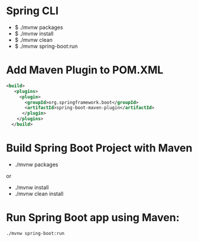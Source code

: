 # Spring CLI
  - $ ./mvnw packages
  - $ ./mvnw install
  - $ ./mvnw clean
  - $ ./mvnw spring-boot:run
 

# Add Maven Plugin to POM.XML
```xml
<build>
   <plugins>
     <plugin>
       <groupId>org.springframework.boot</groupId>
       <artifactId>spring-boot-maven-plugin</artifactId>
      </plugin>
    </plugins>
  </build>
```

# Build Spring Boot Project with Maven
  - ./mvnw packages
  
or

  - ./mvnw install 
  - ./mvnw clean install

# Run Spring Boot app using Maven:

    ./mvnw spring-boot:run